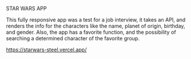
STAR WARS APP

This fully responsive app was a test for a job interview, it takes an API, and renders the info for the characters like the name, planet of origin, birthday, and gender. Also, the app has a favorite function, and the possibility of searching a determined character of the favorite group.

https://starwars-steel.vercel.app/
